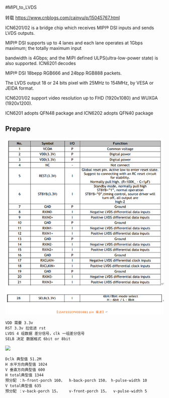 #MIPI_to_LVDS

转载 https://www.cnblogs.com/cainyu/p/15045767.html


ICN6201/02 is a bridge chip which receives MIPI® DSI inputs and sends LVDS outputs.

MIPI® DSI supports up to 4 lanes and each lane operates at 1Gbps maximum; the totally maximum input

bandwidth is 4Gbps; and the MIPI defined ULPS(ultra-low-power state) is also supported. ICN6201 decodes

MIPI® DSI 18bepp RGB666 and 24bpp RGB888 packets.

The LVDS output 18 or 24 bits pixel with 25MHz to 154MHz, by VESA or JEIDA format.

ICN6201/02 support video resolution up to FHD (1920x1080) and WUXGA (1920x1200).

ICN6201 adopts QFN48 package and ICN6202 adopts QFN40 package

## Prepare
	
![](规格书.png)

	VDD 需要 3.3v 
	RST 3.3v 拉低进 rst 
	LVDS 4 组数据 差分信号，clk 一组差分信号
	SELB 决定 数据格式 6bit or 8bit 
	

![](规格书2.png)


	Dclk 典型值 51.2M
	H 水平方向典型值 1024
	V 垂直方向典型值 600
	H total典型值 1344 
	预分配 ：h-front-porch 160，  h-back-porch 150， h-pulse-width 10
	V total典型值 635  
	预分配 ：v-back-porch 15，    v-front-porch 15，  v-pulse-width 5


